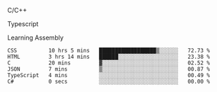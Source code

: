 <p>C/C++</p>
<p> Typescript</p>
<p>Learning Assembly</p>

<!--START_SECTION:waka-->

```text
CSS          10 hrs 5 mins   ██████████████████▒░░░░░░   72.73 %
HTML         3 hrs 14 mins   ██████░░░░░░░░░░░░░░░░░░░   23.38 %
C            20 mins         ▓░░░░░░░░░░░░░░░░░░░░░░░░   02.52 %
JSON         7 mins          ▒░░░░░░░░░░░░░░░░░░░░░░░░   00.87 %
TypeScript   4 mins          ░░░░░░░░░░░░░░░░░░░░░░░░░   00.49 %
C#           0 secs          ░░░░░░░░░░░░░░░░░░░░░░░░░   00.00 %
```

<!--END_SECTION:waka-->
